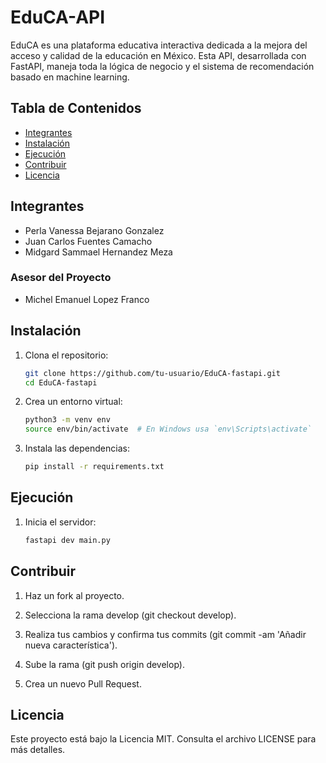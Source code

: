# EduCA-API

EduCA es una plataforma educativa interactiva dedicada a la mejora del acceso y calidad de la educación en México. Esta API, desarrollada con FastAPI, maneja toda la lógica de negocio y el sistema de recomendación basado en machine learning.

## Tabla de Contenidos

- [Integrantes](#integrantes)
- [Instalación](#instalación)
- [Ejecución](#ejecución)
- [Contribuir](#contribuir)
- [Licencia](#licencia)

## Integrantes

- Perla Vanessa Bejarano Gonzalez
- Juan Carlos Fuentes Camacho
- Midgard Sammael Hernandez Meza

### Asesor del Proyecto

- Michel Emanuel Lopez Franco

## Instalación

1. Clona el repositorio:

    ```bash
    git clone https://github.com/tu-usuario/EduCA-fastapi.git
    cd EduCA-fastapi
    ```

2. Crea un entorno virtual:

    ```bash
    python3 -m venv env
    source env/bin/activate  # En Windows usa `env\Scripts\activate`
    ```

3. Instala las dependencias:

    ```bash
    pip install -r requirements.txt
    ```

## Ejecución

1. Inicia el servidor:

    ```bash
    fastapi dev main.py
    ```

## Contribuir

1. Haz un fork al proyecto.

2. Selecciona la rama develop (git checkout develop).

3. Realiza tus cambios y confirma tus commits (git commit -am 'Añadir nueva característica').

4. Sube la rama (git push origin develop).

5. Crea un nuevo Pull Request.

## Licencia

Este proyecto está bajo la Licencia MIT. Consulta el archivo LICENSE para más detalles.